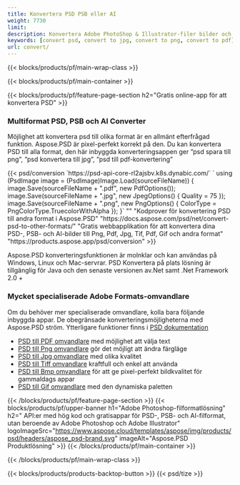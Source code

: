 ```yaml
---
title: Konvertera PSD PSB eller AI
weight: 7730
limit: 
description: Konvertera Adobe PhotoShop & Illustrator-filer bilder och andra format
keywords: [convert psd, convert to jpg, convert to png, convert to pdf]
url: convert/
---
```


{{< blocks/products/pf/main-wrap-class >}}

{{< blocks/products/pf/main-container >}}

{{< blocks/products/pf/feature-page-section h2="Gratis online-app för att konvertera PSD" >}}
<h3 class="headingpdleft">Multiformat PSD, PSB och AI Converter</h3>
<p>Möjlighet att konvertera psd till olika format är en allmänt efterfrågad funktion. Aspose.PSD är pixel-perfekt korrekt på den. Du kan konvertera PSD till alla format, den här inbyggda konverteringsappen ger ”psd spara till png”, ”psd konvertera till jpg”, ”psd till pdf-konvertering”</p>
{{< psd/conversion `https://psd-api-core-rl2ajsbv.k8s.dynabic.com/` 
`    using (PsdImage image = (PsdImage)Image.Load(sourceFileName))
    {
        image.Save(sourceFileName + ".pdf", new PdfOptions());
        image.Save(sourceFileName + ".jpg",  new JpegOptions() { Quality = 75 });
        image.Save(sourceFileName + ".png",  new PngOptions() {  ColorType = PngColorType.TruecolorWithAlpha });
    }` 
"" 
"Kodprover för konvertering PSD till andra format i Aspose.PSD"  "https://docs.aspose.com/psd/net/convert-psd-to-other-formats/" 
"Gratis webbapplikation för att konvertera dina PSD-, PSB- och AI-bilder till Png, Pdf, Jpg, Tif, Pdf, Gif och andra format" "https://products.aspose.app/psd/conversion" >}}
<br />
<p>Aspose.PSD konverteringsfunktionen är molnklar och kan användas på Windows, Linux och Mac-servrar. PSD Konvertera på plats lösning är tillgänglig för Java och den senaste versionen av.Net samt .Net Framework 2.0 +</p>

<h3 class="headingpdleft">Mycket specialiserade Adobe Formats-omvandlare</h3>
<p>Om du behöver mer specialiserade omvandlare, kolla bara följande inbyggda appar. De obegränsade konverteringsmöjligheterna med Aspose.PSD ström. Ytterligare funktioner finns i <a href="https://docs.aspose.com/psd/">PSD dokumentation</a></p>
<ul>
<li><a href="to-pdf">PSD till PDF omvandlare</a> med möjlighet att välja text</li>
<li><a href="to-png">PSD till Png omvandlare</a> gör det möjligt att ändra färgläge</li>
<li><a href="to-jpg">PSD till Jpg omvandlare</a> med olika kvalitet</li>
<li><a href="to-tiff">PSD till Tiff omvandlare</a> kraftfull och enkel att använda</li>
<li><a href="to-bmp">PSD till Bmp omvandlare</a> för att ge pixel-perfekt bildkvalitet för gammaldags appar</li>
<li><a href="to-gif">PSD till Gif omvandlare</a> med den dynamiska paletten</li>
</ul>

{{< /blocks/products/pf/feature-page-section >}}
{{< blocks/products/pf/upper-banner h1="Adobe Photoshop-filformatlösning" h2=" API:er med hög kod och gratisappar för PSD-, PSB- och AI-filformat, utan beroende av Adobe Photoshop och Adobe Illustrator" logoImageSrc="https://www.aspose.cloud/templates/aspose/img/products/psd/headers/aspose_psd-brand.svg" imageAlt="Aspose.PSD Produktlösning" >}}
{{< /blocks/products/pf/main-container >}}


{{< /blocks/products/pf/main-wrap-class >}}

{{< blocks/products/products-backtop-button >}}
{{< psd/tize >}}
